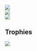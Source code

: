 ![](https://github-readme-stats.vercel.app/api?username=asteriscos&theme=radical&hide_border=false&include_all_commits=false&count_private=false)<br/>
![](https://github-readme-streak-stats.herokuapp.com?user=asteriscos&theme=radical&mode=weekly)<br/>
![](https://github-readme-stats.vercel.app/api/top-langs/?username=asteriscos&theme=radical&hide_border=false&include_all_commits=false&count_private=false&layout=compact)

## Trophies
![](https://github-profile-trophy.vercel.app/?username=asteriscos&theme=radical&no-frame=false&no-bg=false&margin-w=4)
